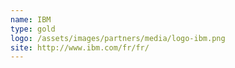 ```yaml
---
name: IBM
type: gold
logo: /assets/images/partners/media/logo-ibm.png
site: http://www.ibm.com/fr/fr/
---
```

